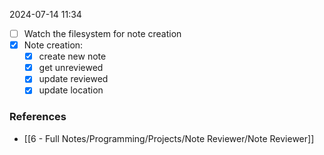
2024-07-14 11:34

- [ ] Watch the filesystem for note creation
- [x] Note creation: 
	- [x] create new note
	- [x] get unreviewed
	- [x] update reviewed
	- [x] update location

### References
- [[6 - Full Notes/Programming/Projects/Note Reviewer/Note Reviewer]]


